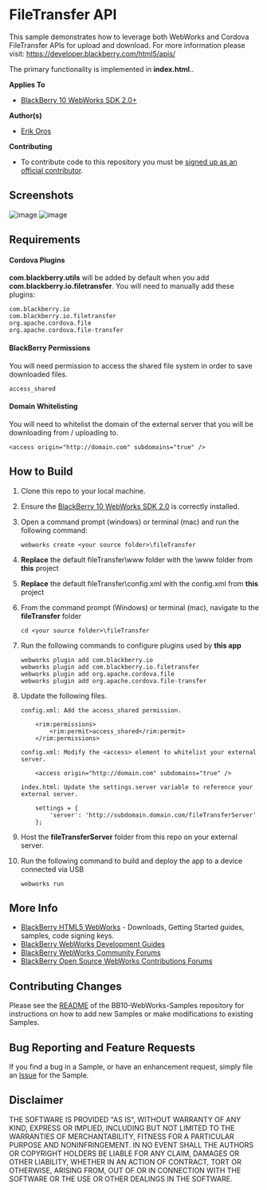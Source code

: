 # FileTransfer API

This sample demonstrates how to leverage both WebWorks and Cordova FileTransfer APIs for upload and download. For more information please visit:
https://developer.blackberry.com/html5/apis/


The primary functionality is implemented in **index.html**..

**Applies To**

* [BlackBerry 10 WebWorks SDK 2.0+](https://developer.blackberry.com/html5/download/sdk) 

**Author(s)**

* [Erik Oros](http://www.twitter.com/WaterlooErik)

**Contributing**

* To contribute code to this repository you must be [signed up as an official contributor](http://blackberry.github.com/howToContribute.html).

## Screenshots ##

![image](_screenshots/1.png) 
![image](_screenshots/2.png) 

## Requirements ##

#### Cordova Plugins ####

**com.blackberry.utils** will be added by default when you add **com.blackberry.io.filetransfer**. You will need to manually add these plugins:

	com.blackberry.io
	com.blackberry.io.filetransfer
	org.apache.cordova.file
	org.apache.cordova.file-transfer

#### BlackBerry Permissions ####

You will need permission to access the shared file system in order to save downloaded files.

	access_shared

#### Domain Whitelisting ####

You will need to whitelist the domain of the external server that you will be downloading from / uploading to.

	<access origin="http://domain.com" subdomains="true" />

## How to Build

1. Clone this repo to your local machine.

2. Ensure the [BlackBerry 10 WebWorks SDK 2.0](https://developer.blackberry.com/html5/download/sdk) is correctly installed.

3. Open a command prompt (windows) or terminal (mac) and run the following command:

	```
	webworks create <your source folder>\fileTransfer
	```

4. **Replace** the default fileTransfer\www folder with the \www folder from **this** project

5. **Replace** the default fileTransfer\config.xml with the config.xml from **this** project

6. From the command prompt (Windows) or terminal (mac), navigate to the **fileTransfer** folder

	```
	cd <your source folder>\fileTransfer
	```

7. Run the following commands to configure plugins used by **this app**
	
	```
	webworks plugin add com.blackberry.io
	webworks plugin add com.blackberry.io.filetransfer
	webworks plugin add org.apache.cordova.file
	webworks plugin add org.apache.cordova.file-transfer
	```

8. Update the following files.

	```
	config.xml: Add the access_shared permission.
	
		<rim:permissions>
			<rim:permit>access_shared</rim:permit>
		</rim:permissions>
	
	config.xml: Modify the <access> element to whitelist your external server.

		<access origin="http://domain.com" subdomains="true" />

	index.html: Update the settings.server variable to reference your external server.

		settings = {
			'server': 'http://subdomain.domain.com/fileTransferServer'
		};
	```

9. Host the **fileTransferServer** folder from this repo on your external server.
	
10. Run the following command to build and deploy the app to a device connected via USB

	```
	webworks run
	```
	
## More Info

* [BlackBerry HTML5 WebWorks](https://bdsc.webapps.blackberry.com/html5/) - Downloads, Getting Started guides, samples, code signing keys.
* [BlackBerry WebWorks Development Guides](https://bdsc.webapps.blackberry.com/html5/documentation)
* [BlackBerry WebWorks Community Forums](http://supportforums.blackberry.com/t5/Web-and-WebWorks-Development/bd-p/browser_dev)
* [BlackBerry Open Source WebWorks Contributions Forums](http://supportforums.blackberry.com/t5/BlackBerry-WebWorks/bd-p/ww_con)

## Contributing Changes

Please see the [README](https://github.com/blackberry/BB10-WebWorks-Samples) of the BB10-WebWorks-Samples repository for instructions on how to add new Samples or make modifications to existing Samples.

## Bug Reporting and Feature Requests

If you find a bug in a Sample, or have an enhancement request, simply file an [Issue](https://github.com/blackberry/BB10-WebWorks-Samples/issues) for the Sample.

## Disclaimer

THE SOFTWARE IS PROVIDED "AS IS", WITHOUT WARRANTY OF ANY KIND, EXPRESS OR IMPLIED, INCLUDING BUT NOT LIMITED TO THE WARRANTIES OF MERCHANTABILITY, FITNESS FOR A PARTICULAR PURPOSE AND NONINFRINGEMENT. IN NO EVENT SHALL THE AUTHORS OR COPYRIGHT HOLDERS BE LIABLE FOR ANY CLAIM, DAMAGES OR OTHER LIABILITY, WHETHER IN AN ACTION OF CONTRACT, TORT OR OTHERWISE, ARISING FROM, OUT OF OR IN CONNECTION WITH THE SOFTWARE OR THE USE OR OTHER DEALINGS IN THE SOFTWARE.
	
